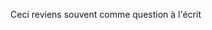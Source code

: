 Ceci reviens souvent comme question à l'écrit


<!--stackedit_data:
eyJoaXN0b3J5IjpbMTA1OTI5OTk3N119
-->